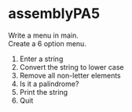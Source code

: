 # assemblyPA5

Write a menu in main.   
Create a 6 option menu.  

1.  Enter a string  
2.  Convert the string to lower case  
3.  Remove all non-letter elements  
4.  Is it a palindrome?  
5.  Print the string  
6.  Quit
